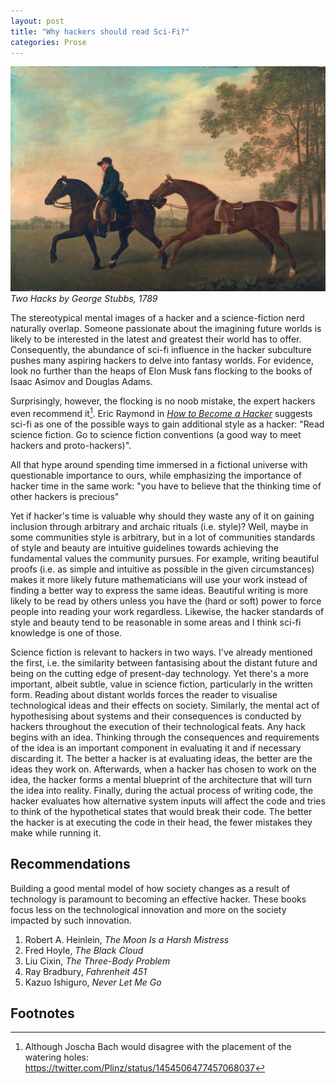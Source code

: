 ```yaml
---
layout: post
title: "Why hackers should read Sci-Fi?"
categories: Prose
---
```


![Two Hacks by George Stubbs](/assets/scifi-propoganda/two_hacks.jpg)
_Two Hacks by George Stubbs, 1789_

The stereotypical mental images of a hacker and a science-fiction nerd naturally overlap.
Someone passionate about the imagining future worlds is likely to be interested in the latest and greatest their world has to offer.
Consequently, the abundance of sci-fi influence in the hacker subculture pushes many aspiring hackers to delve into fantasy worlds.
For evidence, look no further than the heaps of Elon Musk fans flocking to the books of Isaac Asimov and Douglas Adams.

Surprisingly, however, the flocking is no noob mistake, the expert hackers even recommend it[^1].
Eric Raymond in [_How to Become a Hacker_](http://www.catb.org/~esr/faqs/hacker-howto.html) suggests sci-fi as one of the possible ways to gain additional style as a hacker: "Read science fiction.
Go to science fiction conventions (a good way to meet hackers and proto-hackers)".

All that hype around spending time immersed in a fictional universe with questionable importance to ours, while emphasizing the importance of hacker time in the same work: "you have to believe that the thinking time of other hackers is precious"

Yet if hacker's time is valuable why should they waste any of it on gaining inclusion through arbitrary and archaic rituals (i.e. style)?
Well, maybe in some communities style is arbitrary, but in a lot of communities standards of style and beauty are intuitive guidelines towards achieving the fundamental values the community pursues.
For example, writing beautiful proofs (i.e. as simple and intuitive as possible in the given circumstances) makes it more likely future mathematicians will use your work instead of finding a better way to express the same ideas.
Beautiful writing is more likely to be read by others unless you have the (hard or soft) power to force people into reading your work regardless.
Likewise, the hacker standards of style and beauty tend to be reasonable in some areas and I think sci-fi knowledge is one of those.

Science fiction is relevant to hackers in two ways.
I've already mentioned the first, i.e. the similarity between fantasising about the distant future and being on the cutting edge of present-day technology.
Yet there's a more important, albeit subtle, value in science fiction, particularly in the written form.
Reading about distant worlds forces the reader to visualise technological ideas and their effects on society.
Similarly, the mental act of hypothesising about systems and their consequences is conducted by hackers throughout the execution of their technological feats.
Any hack begins with an idea.
Thinking through the consequences and requirements of the idea is an important component in evaluating it and if necessary discarding it.
The better a hacker is at evaluating ideas, the better are the ideas they work on.
Afterwards, when a hacker has chosen to work on the idea, the hacker forms a mental blueprint of the architecture that will turn the idea into reality.
Finally, during the actual process of writing code, the hacker evaluates how alternative system inputs will affect the code and tries to think of the hypothetical states that would break their code.
The better the hacker is at executing the code in their head, the fewer mistakes they make while running it.

## Recommendations

Building a good mental model of how society changes as a result of technology is paramount to becoming an effective hacker.
These books focus less on the technological innovation and more on the society impacted by such innovation.

1. Robert A. Heinlein, _The Moon Is a Harsh Mistress_
2. Fred Hoyle, _The Black Cloud_
3. Liu Cixin, _The Three-Body Problem_
4. Ray Bradbury, _Fahrenheit 451_
5. Kazuo Ishiguro, _Never Let Me Go_

## Footnotes

[^1]: Although Joscha Bach would disagree with the placement of the watering holes: https://twitter.com/Plinz/status/1454506477457068037

